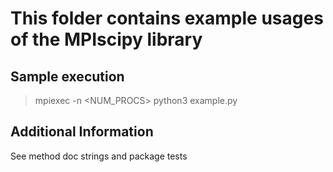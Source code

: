 # This folder contains example usages of the MPIscipy library

## Sample execution
> mpiexec -n <NUM_PROCS> python3 example.py


## Additional Information
See method doc strings and package tests
